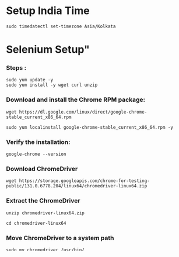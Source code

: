 # Setup India Time
```code
sudo timedatectl set-timezone Asia/Kolkata
```

# Selenium  Setup"

### Steps :

```code
sudo yum update -y
sudo yum install -y wget curl unzip
```

### Download and install the Chrome RPM package:
```code
wget https://dl.google.com/linux/direct/google-chrome-stable_current_x86_64.rpm

sudo yum localinstall google-chrome-stable_current_x86_64.rpm -y
```

### Verify the installation:
```code
google-chrome --version
```

### Download ChromeDriver

```code
wget https://storage.googleapis.com/chrome-for-testing-public/131.0.6778.204/linux64/chromedriver-linux64.zip
```


### Extract the ChromeDriver
```code
unzip chromedriver-linux64.zip

cd chromedriver-linux64
```

### Move ChromeDriver to a system path
```code
sudo mv chromedriver /usr/bin/
sudo chmod +x /usr/bin/chromedriver
```
### Verify the installation:
```code
chromedriver --version
```

### Clean folder
```code
cd ..
rm -rf *
```
# MiniConda Setup
Download MiniConda
```code
wget https://repo.anaconda.com/miniconda/Miniconda3-latest-Linux-x86_64.sh
```
Verify the Installer
```code
sha256sum Miniconda3-latest-Linux-x86_64.sh
```

Run the Installer
```code
bash Miniconda3-latest-Linux-x86_64.sh
```

Restart your shell or run:
```code
source ~/.bashrc
```

Verify the installation:
```code
conda --version
```

Remove File
```code
rm Miniconda3-latest-Linux-x86_64.sh 
```


Conda environments
```code
conda info --envs
```

Create and activate a test environment:
```code
conda create -n algo-env python=3.11 -y
conda activate algo-env
```





# Git Setup
### Install Git
```code
sudo yum install -y git
```

### Clone Repo

```code
git clone https://github.com/rushi751998/Algo_Server.git
```

### Install Requirements
```code
cd Algo_Server
pip install -r requirements.txt
```
# Set Config
- Connect with instacne with  Winscp and replace config folder with config data

# Test All requirements
```code
python Test_Setup.py
```


# Setup Auto file Trigger


### Set executable permissions
```code
chmod +x /home/ec2-user/Algo_Server/main.py
```

Create Shell Script

```
nano /home/ec2-user/algo_trigger.sh
```

Instructions in File

```
#!/bin/bash

cd Algo_Server
git pull origin main
cd ..

source /home/ec2-user/miniconda3/etc/profile.d/conda.sh
conda activate algo-env
python /home/ec2-user/Algo_Server/main.py

```

### Set executable permissions
```code
chmod +x /home/ec2-user/algo_trigger.sh
```

Create a new service file:
```code
sudo nano /etc/systemd/system/algo_trigger.service
```

Add the following content:
```code
[Unit]
Description=Run Conda Environment and Test Script
After=network.target

[Service]
User=ec2-user
WorkingDirectory=/home/ec2-user
ExecStart=/home/ec2-user/algo_trigger.sh
Restart=always

[Install]
WantedBy=multi-user.target
```

Save, exit and Enable the service:
```code
sudo systemctl enable algo_trigger.service
sudo systemctl start algo_trigger.service
```

Reboot the instance:
```code
sudo reboot
```


For debugging
```code
sudo journalctl -u algo_trigger.service
```
For debugging
```code
nano /var/log/algo_trigger.log
```

Auto Clear log
```code
sudo journalctl --vacuum-size=1M
```








